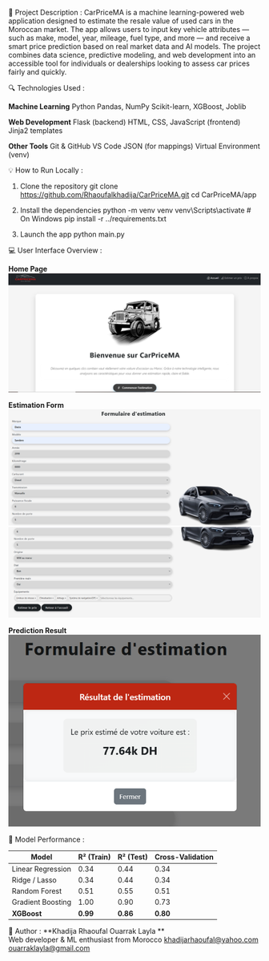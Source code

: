 🧠 Project Description :
CarPriceMA is a machine learning-powered web application designed to estimate the resale value of used cars in the Moroccan market.
The app allows users to input key vehicle attributes — such as make, model, year, mileage, fuel type, and more — and receive a smart price prediction based on real market data and AI models.
The project combines data science, predictive modeling, and web development into an accessible tool for individuals or dealerships looking to assess car prices fairly and quickly.

🔍 Technologies Used :

**Machine Learning**
Python
Pandas, NumPy
Scikit-learn, XGBoost, Joblib

**Web Development**
Flask (backend)
HTML, CSS, JavaScript (frontend)
Jinja2 templates

**Other Tools**
Git & GitHub
VS Code
JSON (for mappings)
Virtual Environment (venv)

💡 How to Run Locally : 

1. Clone the repository
git clone https://github.com/Rhaoufalkhadija/CarPriceMA.git
cd CarPriceMA/app

2. Install the dependencies
python -m venv venv
venv\Scripts\activate  # On Windows
pip install -r ../requirements.txt

3. Launch the app
python main.py

💻 User Interface Overview :

**Home Page**
![alt text](image.png)

**Estimation Form**
![alt text](image-1.png)
![alt text](image-2.png)

**Prediction Result**
![alt text](image-3.png)

🎯 Model Performance :

| Model             | R² (Train) | R² (Test) | Cross-Validation |
| ----------------- | ---------- | --------- | ---------------- |
| Linear Regression | 0.34       | 0.44      | 0.34             |
| Ridge / Lasso     | 0.34       | 0.44      | 0.34             |
| Random Forest     | 0.51       | 0.55      | 0.51             |
| Gradient Boosting | 1.00       | 0.90      | 0.73             |
| **XGBoost**       | **0.99**   | **0.86**  | **0.80**         |

🧠 Author :
**Khadija Rhaoufal
Ouarrak Layla **                       
Web developer & ML enthusiast from Morocco
khadijarhaoufal@yahoo.com
ouarraklayla@gmail.com 